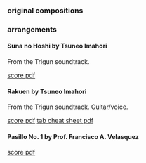 ### original compositions

### arrangements

#### Suna no Hoshi by Tsuneo Imahori
From the Trigun soundtrack.

[score pdf](https://github.com/skelterjohn/guitar/blob/master/suna_no_hoshi.pdf)

#### Rakuen by Tsuneo Imahori
From the Trigun soundtrack. Guitar/voice.

[score pdf](https://github.com/skelterjohn/guitar/blob/master/pdf/rakuen.pdf)
[tab cheat sheet pdf](https://github.com/skelterjohn/guitar/blob/master/pdf/rakuen_tab.pdf)

#### Pasillo No. 1 by Prof. Francisco A. Velasquez

[score pdf](https://github.com/skelterjohn/guitar/blob/master/pdf/pasillo_n1.pdf)
